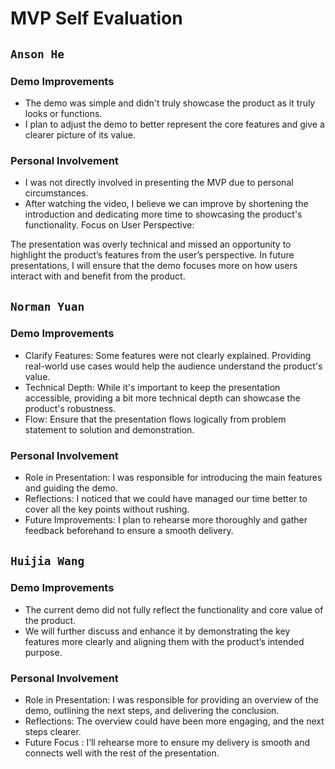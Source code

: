 # MVP Self Evaluation

## `Anson He`

### Demo Improvements

- The demo was simple and didn't truly showcase the product as it truly looks or functions.
- I plan to adjust the demo to better represent the core features and give a clearer picture of its value.

### Personal Involvement

- I was not directly involved in presenting the MVP due to personal circumstances.
- After watching the video, I believe we can improve by shortening the introduction and dedicating more time to showcasing the product's functionality.
  Focus on User Perspective:

The presentation was overly technical and missed an opportunity to highlight the product’s features from the user’s perspective.
In future presentations, I will ensure that the demo focuses more on how users interact with and benefit from the product.

## `Norman Yuan`

### Demo Improvements

- Clarify Features: Some features were not clearly explained. Providing real-world use cases would help the audience understand the product's value.
- Technical Depth: While it's important to keep the presentation accessible, providing a bit more technical depth can showcase the product's robustness.
- Flow: Ensure that the presentation flows logically from problem statement to solution and demonstration.

### Personal Involvement

- Role in Presentation: I was responsible for introducing the main features and guiding the demo.
- Reflections: I noticed that we could have managed our time better to cover all the key points without rushing.
- Future Improvements: I plan to rehearse more thoroughly and gather feedback beforehand to ensure a smooth delivery.


## `Huijia Wang`

### Demo Improvements

- The current demo did not fully reflect the functionality and core value of the product.
- We will further discuss and enhance it by demonstrating the key features more clearly and aligning them with the product’s intended purpose.

### Personal Involvement

- Role in Presentation: I was responsible for providing an overview of the demo, outlining the next steps, and delivering the conclusion.
- Reflections: The overview could have been more engaging, and the next steps clearer.
- Future Focus : I’ll rehearse more to ensure my delivery is smooth and connects well with the rest of the presentation.
